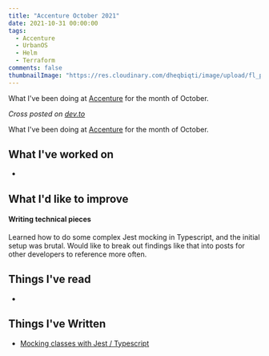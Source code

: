 ```yaml
---
title: "Accenture October 2021"
date: 2021-10-31 00:00:00
tags:
  - Accenture
  - UrbanOS
  - Helm
  - Terraform
comments: false
thumbnailImage: "https://res.cloudinary.com/dheqbiqti/image/upload/fl_progressive,r_50:5/v1634507250/Projects/Vail/pillarPostNoDate.png"
---
```


<!-- TODO -->
<!-- Remember to grammarly: https://app.grammarly.com/ddocs/424887498 -->
<!-- Remember to update current projects + time/date -->
<!-- Post to devto and add crosslink -->
<!-- Add relevant tags on this post -->

What I've been doing at [Accenture](https://www.accenture.com/us-en/insights/industry-x-index) for the month of October.

<!-- excerpt -->

_Cross posted on [dev.to](POSTLINK)_

What I've been doing at [Accenture](https://www.accenture.com/us-en/insights/industry-x-index) for the month of October.

## What I've worked on

-

## What I'd like to improve

#### Writing technical pieces

Learned how to do some complex Jest mocking in Typescript, and the
initial setup was brutal. Would like to break out findings like that into posts
for other developers to reference more often.

## Things I've read

-

## Things I've Written

- [Mocking classes with Jest / Typescript](https://mitchinson.dev/jest-typescript-mocks/)

